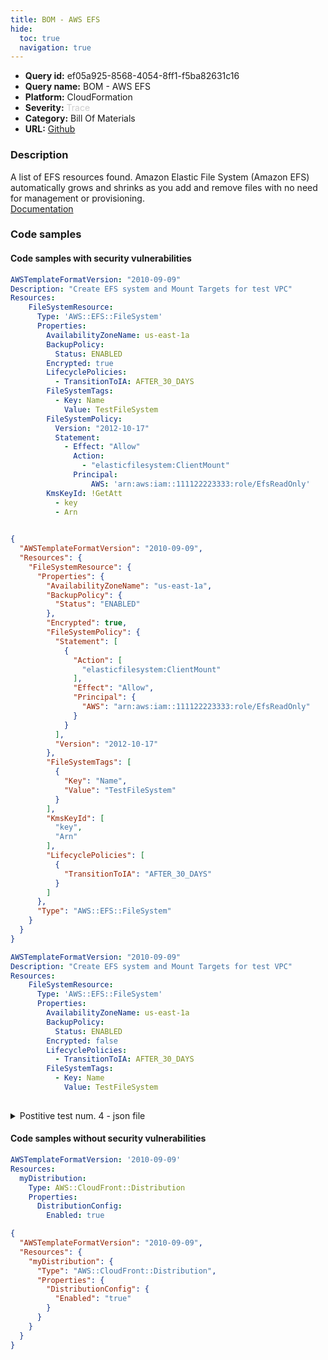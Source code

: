 ```yaml
---
title: BOM - AWS EFS
hide:
  toc: true
  navigation: true
---
```


<style>
  .highlight .hll {
    background-color: #ff171742;
  }
  .md-content {
    max-width: 1100px;
    margin: 0 auto;
  }
</style>

-   **Query id:** ef05a925-8568-4054-8ff1-f5ba82631c16
-   **Query name:** BOM - AWS EFS
-   **Platform:** CloudFormation
-   **Severity:** <span style="color:#CCC">Trace</span>
-   **Category:** Bill Of Materials
-   **URL:** [Github](https://github.com/Checkmarx/kics/tree/master/assets/queries/cloudFormation/aws_bom/efs)

### Description
A list of EFS resources found. Amazon Elastic File System (Amazon EFS) automatically grows and shrinks as you add and remove files with no need for management or provisioning.<br>
[Documentation](https://kics.io)

### Code samples
#### Code samples with security vulnerabilities
```yaml title="Postitive test num. 1 - yaml file" hl_lines="4"
AWSTemplateFormatVersion: "2010-09-09"
Description: "Create EFS system and Mount Targets for test VPC"
Resources:
    FileSystemResource:
      Type: 'AWS::EFS::FileSystem'
      Properties:
        AvailabilityZoneName: us-east-1a
        BackupPolicy:
          Status: ENABLED
        Encrypted: true
        LifecyclePolicies:
          - TransitionToIA: AFTER_30_DAYS
        FileSystemTags:
          - Key: Name
            Value: TestFileSystem
        FileSystemPolicy:
          Version: "2012-10-17"
          Statement:
            - Effect: "Allow"
              Action:
                - "elasticfilesystem:ClientMount"
              Principal:
                  AWS: 'arn:aws:iam::111122223333:role/EfsReadOnly'
        KmsKeyId: !GetAtt 
          - key
          - Arn
    
```
```json title="Postitive test num. 2 - json file" hl_lines="4"
{
  "AWSTemplateFormatVersion": "2010-09-09",
  "Resources": {
    "FileSystemResource": {
      "Properties": {
        "AvailabilityZoneName": "us-east-1a",
        "BackupPolicy": {
          "Status": "ENABLED"
        },
        "Encrypted": true,
        "FileSystemPolicy": {
          "Statement": [
            {
              "Action": [
                "elasticfilesystem:ClientMount"
              ],
              "Effect": "Allow",
              "Principal": {
                "AWS": "arn:aws:iam::111122223333:role/EfsReadOnly"
              }
            }
          ],
          "Version": "2012-10-17"
        },
        "FileSystemTags": [
          {
            "Key": "Name",
            "Value": "TestFileSystem"
          }
        ],
        "KmsKeyId": [
          "key",
          "Arn"
        ],
        "LifecyclePolicies": [
          {
            "TransitionToIA": "AFTER_30_DAYS"
          }
        ]
      },
      "Type": "AWS::EFS::FileSystem"
    }
  }
}

```
```yaml title="Postitive test num. 3 - yaml file" hl_lines="4"
AWSTemplateFormatVersion: "2010-09-09"
Description: "Create EFS system and Mount Targets for test VPC"
Resources:
    FileSystemResource:
      Type: 'AWS::EFS::FileSystem'
      Properties:
        AvailabilityZoneName: us-east-1a
        BackupPolicy:
          Status: ENABLED
        Encrypted: false
        LifecyclePolicies:
          - TransitionToIA: AFTER_30_DAYS
        FileSystemTags:
          - Key: Name
            Value: TestFileSystem
    
```
<details><summary>Postitive test num. 4 - json file</summary>

```json hl_lines="4"
{
  "AWSTemplateFormatVersion": "2010-09-09",
  "Resources": {
    "FileSystemResource": {
      "Properties": {
        "AvailabilityZoneName": "us-east-1a",
        "BackupPolicy": {
          "Status": "ENABLED"
        },
        "Encrypted": false,
        "FileSystemTags": [
          {
            "Key": "Name",
            "Value": "TestFileSystem"
          }
        ],
        "KmsKeyId": [
          "key",
          "Arn"
        ],
        "LifecyclePolicies": [
          {
            "TransitionToIA": "AFTER_30_DAYS"
          }
        ]
      },
      "Type": "AWS::EFS::FileSystem"
    }
  }
}

```
</details>


#### Code samples without security vulnerabilities
```yaml title="Negative test num. 1 - yaml file"
AWSTemplateFormatVersion: '2010-09-09'
Resources:
  myDistribution:
    Type: AWS::CloudFront::Distribution
    Properties:
      DistributionConfig:
        Enabled: true

```
```json title="Negative test num. 2 - json file"
{
  "AWSTemplateFormatVersion": "2010-09-09",
  "Resources": {
    "myDistribution": {
      "Type": "AWS::CloudFront::Distribution",
      "Properties": {
        "DistributionConfig": {
          "Enabled": "true"
        }
      }
    }
  }
}

```
